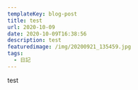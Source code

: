 ```yaml
---
templateKey: blog-post
title: test
url: 2020-10-09
date: 2020-10-09T16:38:56
description: test
featuredimage: /img/20200921_135459.jpg
tags:
  - 日記
---
```

test